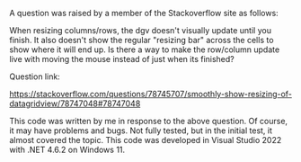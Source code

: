 A question was raised by a member of the Stackoverflow site as follows:

When resizing columns/rows, the dgv doesn't visually update until you finish. It also doesn't show the regular "resizing bar" across the cells to show where it will end up.
Is there a way to make the row/column update live with moving the mouse instead of just when its finished?

Question link:

https://stackoverflow.com/questions/78745707/smoothly-show-resizing-of-datagridview/78747048#78747048

This code was written by me in response to the above question.
Of course, it may have problems and bugs. Not fully tested, but in the initial test, it almost covered the topic.
This code was developed in Visual Studio 2022 with .NET 4.6.2 on Windows 11.
